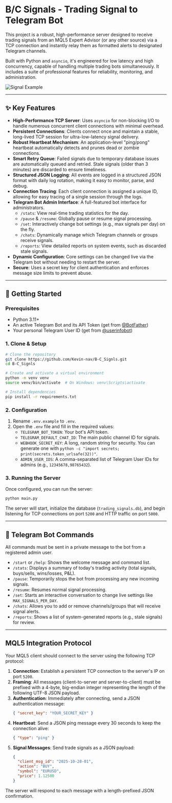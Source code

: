 # B/C Signals - Trading Signal to Telegram Bot

This project is a robust, high-performance server designed to receive trading signals from an MQL5 Expert Advisor (or any other source) via a TCP connection and instantly relay them as formatted alerts to designated Telegram channels.

Built with Python and `asyncio`, it's engineered for low latency and high concurrency, capable of handling multiple trading bots simultaneously. It includes a suite of professional features for reliability, monitoring, and administration.

![Signal Example](https://i.imgur.com/your-image-link.png) <!-- Replace with an actual image of a Telegram signal -->

---

## ✨ Key Features

- **High-Performance TCP Server**: Uses `asyncio` for non-blocking I/O to handle numerous concurrent client connections with minimal overhead.
- **Persistent Connections**: Clients connect once and maintain a stable, long-lived TCP session for ultra-low-latency signal delivery.
- **Robust Heartbeat Mechanism**: An application-level "ping/pong" heartbeat automatically detects and prunes dead or zombie connections.
- **Smart Retry Queue**: Failed signals due to temporary database issues are automatically queued and retried. Stale signals (older than 3 minutes) are discarded to ensure timeliness.
- **Structured JSON Logging**: All events are logged in a structured JSON format with daily log rotation, making it easy to monitor, parse, and debug.
- **Connection Tracing**: Each client connection is assigned a unique ID, allowing for easy tracing of a single session through the logs.
- **Telegram Bot Admin Interface**: A full-featured bot interface for administrators.
  - `/stats`: View real-time trading statistics for the day.
  - `/pause` & `/resume`: Globally pause or resume signal processing.
  - `/set`: Interactively change bot settings (e.g., max signals per day) on the fly.
  - `/chats`: Dynamically manage which Telegram channels or groups receive signals.
  - `/reports`: View detailed reports on system events, such as discarded stale signals.
- **Dynamic Configuration**: Core settings can be changed live via the Telegram bot without needing to restart the server.
- **Secure**: Uses a secret key for client authentication and enforces message size limits to prevent abuse.

---

## 🚀 Getting Started

### Prerequisites

- Python 3.11+
- An active Telegram Bot and its API Token (get from [@BotFather](https://t.me/BotFather))
- Your personal Telegram User ID (get from [@userinfobot](https://t.me/userinfobot))

### 1. Clone & Setup

```bash
# Clone the repository
git clone https://github.com/Kevin-nav/B-C_Signls.git
cd B-C_Signls

# Create and activate a virtual environment
python -m venv venv
source venv/bin/activate  # On Windows: venv\Scripts\activate

# Install dependencies
pip install -r requirements.txt
```

### 2. Configuration

1.  Rename `.env.example` to `.env`.
2.  Open the `.env` file and fill in the required values:
    - `TELEGRAM_BOT_TOKEN`: Your bot's API token.
    - `TELEGRAM_DEFAULT_CHAT_ID`: The main public channel ID for signals.
    - `WEBHOOK_SECRET_KEY`: A long, random string for security. You can generate one with `python -c "import secrets; print(secrets.token_urlsafe(32))"`.
    - `ADMIN_USER_IDS`: A comma-separated list of Telegram User IDs for admins (e.g., `12345678,98765432`).

### 3. Running the Server

Once configured, you can run the server:

```bash
python main.py
```

The server will start, initialize the database (`trading_signals.db`), and begin listening for TCP connections on port `5200` and HTTP traffic on port `5000`.

---

## 🤖 Telegram Bot Commands

All commands must be sent in a private message to the bot from a registered admin user.

- `/start` or `/help`: Shows the welcome message and command list.
- `/stats`: Displays a summary of today's trading activity (total signals, buys/sells, wins/losses, P&L).
- `/pause`: Temporarily stops the bot from processing any new incoming signals.
- `/resume`: Resumes normal signal processing.
- `/set`: Starts an interactive conversation to change live settings like `MAX_SIGNALS_PER_DAY`.
- `/chats`: Allows you to add or remove channels/groups that will receive signal alerts.
- `/reports`: Shows a list of system-generated reports (e.g., stale signals) for review.

---

##  MQL5 Integration Protocol

Your MQL5 client should connect to the server using the following TCP protocol:

1.  **Connection**: Establish a persistent TCP connection to the server's IP on port `5200`.
2.  **Framing**: All messages (client-to-server and server-to-client) must be prefixed with a 4-byte, big-endian integer representing the length of the following UTF-8 JSON payload.
3.  **Authentication**: Immediately after connecting, send a JSON authentication message:
    ```json
    { "secret_key": "YOUR_SECRET_KEY" }
    ```
4.  **Heartbeat**: Send a JSON ping message every 30 seconds to keep the connection alive:
    ```json
    { "type": "ping" }
    ```
5.  **Signal Messages**: Send trade signals as a JSON payload:
    ```json
    {
      "client_msg_id": "2025-10-28-01",
      "action": "BUY",
      "symbol": "EURUSD",
      "price": 1.12500
    }
    ```

The server will respond to each message with a length-prefixed JSON confirmation.